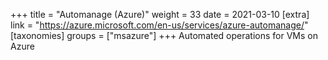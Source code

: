 +++
title = "Automanage (Azure)"
weight = 33
date = 2021-03-10
[extra]
link = "https://azure.microsoft.com/en-us/services/azure-automanage/"
[taxonomies]
groups = ["msazure"]
+++
Automated operations for VMs on Azure

